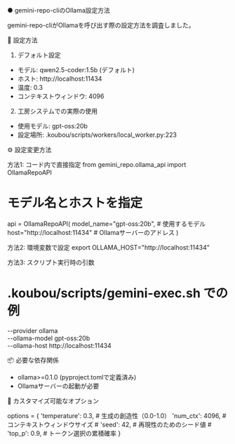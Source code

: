 ● gemini-repo-cliのOllama設定方法

  gemini-repo-cliがOllamaを呼び出す際の設定方法を調査しました。

  📝 設定方法

  1. デフォルト設定
  - モデル: qwen2.5-coder:1.5b (デフォルト)
  - ホスト: http://localhost:11434
  - 温度: 0.3
  - コンテキストウィンドウ: 4096

  2. 工房システムでの実際の使用
  - 使用モデル: gpt-oss:20b
  - 設定場所: .koubou/scripts/workers/local_worker.py:223

  ⚙️ 設定変更方法

  方法1: コード内で直接指定
  from gemini_repo.ollama_api import OllamaRepoAPI

  # モデル名とホストを指定
  api = OllamaRepoAPI(
      model_name="gpt-oss:20b",  # 使用するモデル
      host="http://localhost:11434"  # Ollamaサーバーのアドレス
  )

  方法2: 環境変数で設定
  export OLLAMA_HOST="http://localhost:11434"

  方法3: スクリプト実行時の引数
  # .koubou/scripts/gemini-exec.sh での例
  --provider ollama \
  --ollama-model gpt-oss:20b \
  --ollama-host http://localhost:11434

  📦 必要な依存関係

  - ollama>=0.1.0 (pyproject.tomlで定義済み)
  - Ollamaサーバーの起動が必要

  🔧 カスタマイズ可能なオプション

  options = {
      'temperature': 0.3,      # 生成の創造性（0.0-1.0）
      'num_ctx': 4096,        # コンテキストウィンドウサイズ
      # 'seed': 42,           # 再現性のためのシード値
      # 'top_p': 0.9,         # トークン選択の累積確率
  }
